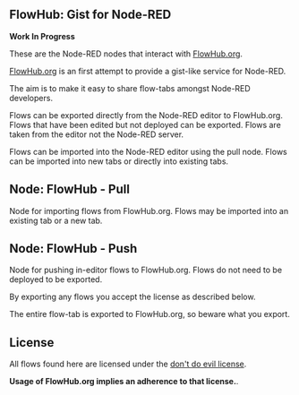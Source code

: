 ## FlowHub: Gist for Node-RED

**Work In Progress**

These are the Node-RED nodes that interact with [FlowHub.org](https://flowhub.org).

[FlowHub.org](https://FlowHub.org) is an first attempt to provide a gist-like service for Node-RED.

The aim is to make it easy to share flow-tabs amongst Node-RED developers.

Flows can be exported directly from the Node-RED editor to FlowHub.org. Flows that have been edited but not deployed can be exported. Flows are taken from the editor not the Node-RED server.

Flows can be imported into the Node-RED editor using the pull node. Flows can be imported into new tabs or directly into existing tabs.

## Node: FlowHub - Pull

Node for importing flows from FlowHub.org. Flows may be imported into an existing tab or a new tab.

## Node: FlowHub - Push

Node for pushing in-editor flows to FlowHub.org. Flows do not need to be deployed to be exported.

By exporting any flows you accept the license as described below.

The entire flow-tab is exported to FlowHub.org, so beware what you export.

## License

All flows found here are licensed under the [don't do evil license](https://cdn.openmindmap.org/LICENSE.txt).

**Usage of FlowHub.org implies an adherence to that license.**.
